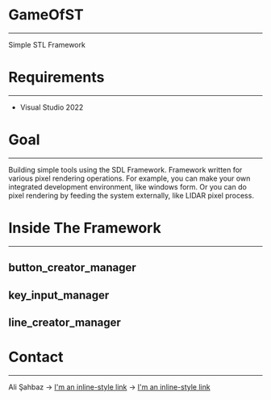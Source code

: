# GameOfST
------
Simple STL Framework

# Requirements
------
- Visual Studio 2022

# Goal
------
 Building simple tools using the SDL Framework. Framework written for various pixel rendering operations. For example, you can make your own integrated development environment, like windows form. Or you can do pixel rendering by feeding the system externally, like LIDAR pixel process.
 
# Inside The Framework
------
## button_creator_manager


## key_input_manager


## line_creator_manager


# Contact
------
Ali Şahbaz -> [I'm an inline-style link](ali_sahbaz@outlook.com)
           -> [I'm an inline-style link](https://www.linkedin.com/in/ali-%C5%9Fahbaz-6588a8115/)
